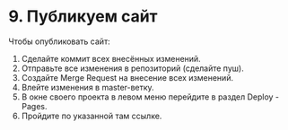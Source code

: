 # 9. Публикуем сайт

Чтобы опубликовать сайт:
1. Сделайте коммит всех внесённых изменений.  
2. Отправьте все изменения в репозиторий (сделайте пуш).  
3. Создайте Merge Request на внесение всех изменений.  
4. Влейте изменения в master-ветку.
5. В окне своего проекта в левом меню перейдите в раздел Deploy - Pages.  
6. Пройдите по указанной там ссылке.
